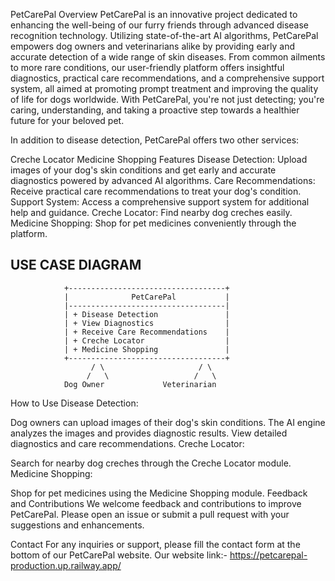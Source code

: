 PetCarePal
Overview
PetCarePal is an innovative project dedicated to enhancing the well-being of our furry friends through advanced disease recognition technology. Utilizing state-of-the-art AI algorithms, PetCarePal empowers dog owners and veterinarians alike by providing early and accurate detection of a wide range of skin diseases. From common ailments to more rare conditions, our user-friendly platform offers insightful diagnostics, practical care recommendations, and a comprehensive support system, all aimed at promoting prompt treatment and improving the quality of life for dogs worldwide. With PetCarePal, you're not just detecting; you're caring, understanding, and taking a proactive step towards a healthier future for your beloved pet.

In addition to disease detection, PetCarePal offers two other services:

Creche Locator
Medicine Shopping
Features
Disease Detection: Upload images of your dog's skin conditions and get early and accurate diagnostics powered by advanced AI algorithms.
Care Recommendations: Receive practical care recommendations to treat your dog's condition.
Support System: Access a comprehensive support system for additional help and guidance.
Creche Locator: Find nearby dog creches easily.
Medicine Shopping: Shop for pet medicines conveniently through the platform.

USE CASE DIAGRAM
----------------

                +-----------------------------------+
                |              PetCarePal           |
                |-----------------------------------|
                | + Disease Detection               |
                | + View Diagnostics                |
                | + Receive Care Recommendations    |
                | + Creche Locator                  |
                | + Medicine Shopping               |
                +-----------------------------------+
                      / \                     / \
                     /   \                   /   \
                Dog Owner             Veterinarian

How to Use
Disease Detection:

Dog owners can upload images of their dog's skin conditions.
The AI engine analyzes the images and provides diagnostic results.
View detailed diagnostics and care recommendations.
Creche Locator:

Search for nearby dog creches through the Creche Locator module.
Medicine Shopping:

Shop for pet medicines using the Medicine Shopping module.
Feedback and Contributions
We welcome feedback and contributions to improve PetCarePal. Please open an issue or submit a pull request with your suggestions and enhancements.

Contact
For any inquiries or support, please fill the contact form at the bottom of our PetCarePal website.
Our website link:-   https://petcarepal-production.up.railway.app/

